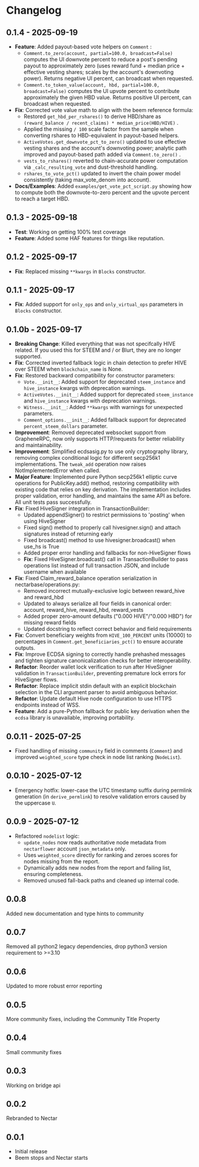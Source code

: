# Changelog

## 0.1.4 - 2025-09-19

- **Feature**: Added payout-based vote helpers on `Comment` :
  - `Comment.to_zero(account, partial=100.0, broadcast=False)` computes the UI downvote percent to reduce a post's pending payout to approximately zero (uses reward fund + median price + effective vesting shares; scales by the account's downvoting power). Returns negative UI percent, can broadcast when requested.
  - `Comment.to_token_value(account, hbd, partial=100.0, broadcast=False)` computes the UI upvote percent to contribute approximately the given HBD value. Returns positive UI percent, can broadcast when requested.
- **Fix**: Corrected vote value math to align with the beem reference formula:
  - Restored `get_hbd_per_rshares()` to derive HBD/share as `(reward_balance / recent_claims) * median_price(HBD/HIVE)` .
  - Applied the missing `/ 100` scale factor from the sample when converting rshares to HBD-equivalent in payout-based helpers.
  - `ActiveVotes.get_downvote_pct_to_zero()` updated to use effective vesting shares and the account's downvoting power; analytic path improved and payout-based path added via `Comment.to_zero()` .
  - `vests_to_rshares()` reverted to chain-accurate power computation via `_calc_resulting_vote` and dust-threshold handling.
  - `rshares_to_vote_pct()` updated to invert the chain power model consistently (taking max_vote_denom into account).
- **Docs/Examples**: Added `examples/get_vote_pct_script.py` showing how to compute both the downvote-to-zero percent and the upvote percent to reach a target HBD.

## 0.1.3 - 2025-09-18

- **Test**: Working on getting 100% test coverage
- **Feature**: Added some HAF features for things like reputation.

## 0.1.2 - 2025-09-17

- **Fix**: Replaced missing `**kwargs` in `Blocks` constructor.

## 0.1.1 - 2025-09-17

- **Fix**: Added support for `only_ops` and `only_virtual_ops` parameters in `Blocks` constructor.

## 0.1.0b - 2025-09-17

- **Breaking Change**: Killed everything that was not specifcally HIVE related. If you used this for STEEM and / or Blurt, they are no longer supported.
- **Fix**: Corrected inverted fallback logic in chain detection to prefer HIVE over STEEM when `blockchain_name` is None.
- **Fix**: Restored backward compatibility for constructor parameters:
  - `Vote.__init__`: Added support for deprecated `steem_instance` and `hive_instance` kwargs with deprecation warnings.
  - `ActiveVotes.__init__`: Added support for deprecated `steem_instance` and `hive_instance` kwargs with deprecation warnings.
  - `Witness.__init__`: Added `**kwargs` with warnings for unexpected parameters.
  - `Comment_options.__init__`: Added fallback support for deprecated `percent_steem_dollars` parameter.
- **Improvement**: Removed deprecated websocket support from GrapheneRPC, now only supports HTTP/requests for better reliability and maintainability.
- **Improvement**: Simplified ecdsasig.py to use only cryptography library, removing complex conditional logic for different secp256k1 implementations. The `tweak_add` operation now raises NotImplementedError when called.
- **Major Feature**: Implemented pure Python secp256k1 elliptic curve operations for PublicKey.add() method, restoring compatibility with existing code that relies on key derivation. The implementation includes proper validation, error handling, and maintains the same API as before. All unit tests pass successfully.
- **Fix**: Fixed HiveSigner integration in TransactionBuilder:
  - Updated appendSigner() to restrict permissions to 'posting' when using HiveSigner
  - Fixed sign() method to properly call hivesigner.sign() and attach signatures instead of returning early
  - Fixed broadcast() method to use hivesigner.broadcast() when use_hs is True
  - Added proper error handling and fallbacks for non-HiveSigner flows
  - **Fix**: Fixed HiveSigner.broadcast() call in TransactionBuilder to pass operations list instead of full transaction JSON, and include username when available
- **Fix**: Fixed Claim_reward_balance operation serialization in nectarbase/operations.py:
  - Removed incorrect mutually-exclusive logic between reward_hive and reward_hbd
  - Updated to always serialize all four fields in canonical order: account, reward_hive, reward_hbd, reward_vests
  - Added proper zero-amount defaults ("0.000 HIVE"/"0.000 HBD") for missing reward fields
  - Updated docstring to reflect correct behavior and field requirements
- **Fix**: Convert beneficiary weights from `HIVE_100_PERCENT` units (10000) to percentages in `Comment.get_beneficiaries_pct()` to ensure accurate outputs.
- **Fix**: Improve ECDSA signing to correctly handle prehashed messages and tighten signature canonicalization checks for better interoperability.
- **Refactor**: Reorder wallet lock verification to run after HiveSigner validation in `TransactionBuilder`, preventing premature lock errors for HiveSigner flows.
- **Refactor**: Replace implicit stdin default with an explicit blockchain selection in the CLI argument parser to avoid ambiguous behavior.
- **Refactor**: Update default Hive node configuration to use HTTPS endpoints instead of WSS.
- **Feature**: Add a pure-Python fallback for public key derivation when the `ecdsa` library is unavailable, improving portability.

## 0.0.11 - 2025-07-25

- Fixed handling of missing `community` field in comments (`Comment`) and improved `weighted_score` type check in node list ranking (`NodeList`).

## 0.0.10 - 2025-07-12

- Emergency hotfix: lower-case the UTC timestamp suffix during permlink generation (in `derive_permlink`) to resolve validation errors caused by the uppercase `U`.

## 0.0.9 - 2025-07-12

- Refactored `nodelist` logic:
  - `update_nodes` now reads authoritative node metadata from `nectarflower` account `json_metadata` only.
  - Uses `weighted_score` directly for ranking and zeroes scores for nodes missing from the report.
  - Dynamically adds new nodes from the report and failing list, ensuring completeness.
  - Removed unused fall-back paths and cleaned up internal code.

## 0.0.8

Added new documentation and type hints to community

## 0.0.7

Removed all python2 legacy dependencies, drop python3 version requirement to >=3.10

## 0.0.6

Updated to more robust error reporting

## 0.0.5

More community fixes, including the Community Title Property

## 0.0.4

Small community fixes

## 0.0.3

Working on bridge api

## 0.0.2

Rebranded to Nectar

## 0.0.1

- Initial release
- Beem stops and Nectar starts
